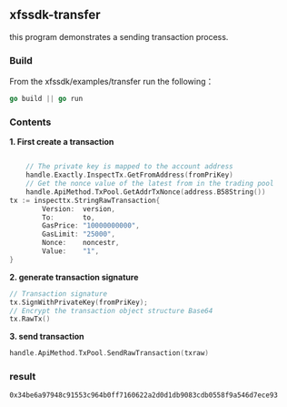 ## xfssdk-transfer

this program demonstrates a sending transaction process.

### Build

From the xfssdk/examples/transfer run the following：

```go
go build || go run
```

### Contents

**1. First create a transaction**

```go

	// The private key is mapped to the account address
	handle.Exactly.InspectTx.GetFromAddress(fromPriKey)
	// Get the nonce value of the latest from in the trading pool
	handle.ApiMethod.TxPool.GetAddrTxNonce(address.B58String())
tx := inspecttx.StringRawTransaction{
		Version:  version,
		To:       to,
		GasPrice: "10000000000",
		GasLimit: "25000",
		Nonce:    noncestr,
		Value:    "1",
}
```

**2. generate transaction signature**

```go
// Transaction signature
tx.SignWithPrivateKey(fromPriKey);
// Encrypt the transaction object structure Base64
tx.RawTx()
```

**3. send transaction**

```go
handle.ApiMethod.TxPool.SendRawTransaction(txraw)
```

### result

```
0x34be6a97948c91553c964b0ff7160622a2d0d1db9083cdb0558f9a546d7ece93
```

